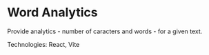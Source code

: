 # Word Analytics

Provide analytics - number of caracters and words - for a given text.

Technologies: React, Vite

